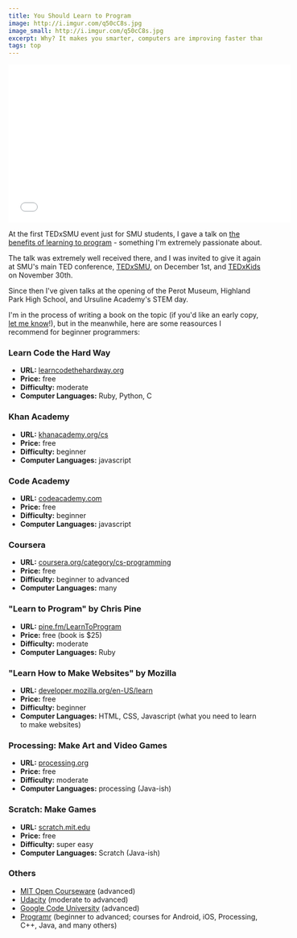 ```yaml
---
title: You Should Learn to Program
image: http://i.imgur.com/q50cC8s.jpg
image_small: http://i.imgur.com/q50cC8s.jpg
excerpt: Why? It makes you smarter, computers are improving faster than you are, and - if you're like me - you want to maximize your laziness.
tags: top
---
```


<iframe width="560" height="315" src="//www.youtube.com/embed/xfBWk4nw440" frameborder="0" allowfullscreen></iframe>

At the first TEDxSMU event just for SMU students, I gave a talk on [the benefits of learning to program](https://www.youtube.com/watch?v=U_IodtNIG_o) - something I'm extremely passionate about.

The talk was extremely well received there, and I was invited to give it again at SMU's main TED conference, [TEDxSMU](http://www.tedxsmu.org/), on December 1st, and [TEDxKids](http://www.tedxsmu.org/tedxkids-smu-2012/) on November 30th.

Since then I've given talks at the opening of the Perot Museum, Highland Park High School, and Ursuline Academy's STEM day.

I'm in the process of writing a book on the topic (if you'd like an early copy, <a href="http://signup.youshouldlearntoprogram.com/">let me know</a>!), but in the meanwhile, here are some reasources I recommend for beginner programmers:

### Learn Code the Hard Way

* **URL:** [learncodethehardway.org](http://learncodethehardway.org)
* **Price:** free
* **Difficulty:** moderate
* **Computer Languages:** Ruby, Python, C

### Khan Academy

* **URL:** [khanacademy.org/cs](http://khanacademy.org/cs)
* **Price:** free
* **Difficulty:** beginner
* **Computer Languages:** javascript

### Code Academy

* **URL:** [codeacademy.com](http://codeacademy.com)
* **Price:** free
* **Difficulty:** beginner
* **Computer Languages:** javascript

### Coursera

* **URL:** [coursera.org/category/cs-programming](http://coursera.org/category/cs-programming)
* **Price:** free
* **Difficulty:** beginner to advanced
* **Computer Languages:** many

### "Learn to Program" by Chris Pine

* **URL:** [pine.fm/LearnToProgram](http://pine.fm/LearnToProgram)
* **Price:** free (book is $25)
* **Difficulty:** moderate
* **Computer Languages:** Ruby

### "Learn How to Make Websites" by Mozilla

* **URL:** [developer.mozilla.org/en-US/learn](http://developer.mozilla.org/en-US/learn)
* **Price:** free
* **Difficulty:** beginner
* **Computer Languages:** HTML, CSS, Javascript (what you need to learn to make websites)

### Processing: Make Art and Video Games

* **URL:** [processing.org](http://processing.org)
* **Price:** free
* **Difficulty:** moderate
* **Computer Languages:** processing (Java-ish)

### Scratch: Make Games

* **URL:** [scratch.mit.edu](http://scratch.mit.edu)
* **Price:** free
* **Difficulty:** super easy
* **Computer Languages:** Scratch (Java-ish)

### Others

*   [MIT Open Courseware](http://ocw.mit.edu/courses/electrical-engineering-and-computer-science/) (advanced)
*   [Udacity](http://www.udacity.com/) (moderate to advanced)
*   [Google Code University](http://code.google.com/edu/) (advanced)
*   [Programr](http://www.programr.com/) (beginner to advanced; courses for Android, iOS, Processing, C++, Java, and many others)
